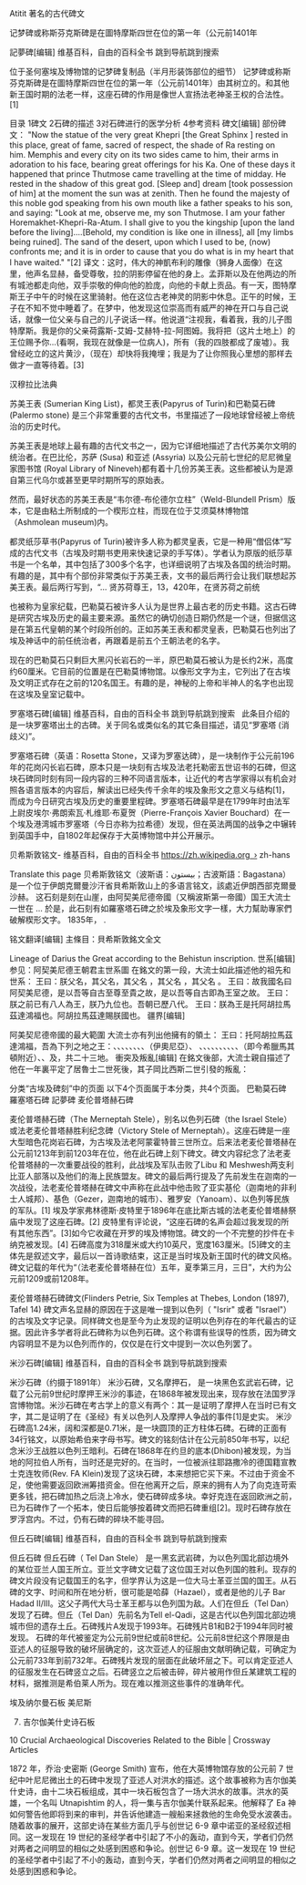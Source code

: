 Atitit 著名的古代碑文

记梦碑或称斯芬克斯碑是在圖特摩斯四世在位的第一年（公元前1401年

記夢碑[编辑]
维基百科，自由的百科全书
跳到导航跳到搜索


位于圣何塞埃及博物馆的记梦碑复制品（半月形装饰部位的细节）
记梦碑或称斯芬克斯碑是在圖特摩斯四世在位的第一年（公元前1401年）由其树立的。和其他新王国时期的法老一样，这座石碑的作用是像世人宣扬法老神圣王权的合法性。[1]

目录
1碑文
2石碑的描述
3对石碑进行的医学分析
4参考资料
碑文[编辑]
部份碑文：
"Now the statue of the very great Khepri [the Great Sphinx ] rested in this place, great of fame, sacred of respect, the shade of Ra resting on him. Memphis and every city on its two sides came to him, their arms in adoration to his face, bearing great offerings for his Ka. One of these days it happened that prince Thutmose came travelling at the time of midday. He rested in the shadow of this great god. [Sleep and] dream [took possession of him] at the moment the sun was at zenith. Then he found the majesty of this noble god speaking from his own mouth like a father speaks to his son, and saying: "Look at me, observe me, my son Thutmose. I am your father Horemakhet-Khepri-Ra-Atum. I shall give to you the kingship [upon the land before the living]....[Behold, my condition is like one in illness], all [my limbs being ruined]. The sand of the desert, upon which I used to be, (now) confronts me; and it is in order to cause that you do what is in my heart that I have waited." "[2]
译文：这时，伟大的神凱布利的雕像（狮身人面像）在这里，他声名显赫，备受尊敬，拉的阴影停留在他的身上。孟菲斯以及在他两边的所有城池都走向他，双手崇敬的伸向他的脸庞，向他的卡献上贡品。有一天，图特摩斯王子中午的时候在这里骑射。他在这位古老神灵的阴影中休息。正午的时候，王子在不知不觉中睡着了。在梦中，他发现这位崇高而有威严的神在开口与自己说话，就像一位父亲与自己的儿子说话一样。他说道“注视我，看着我，我的儿子图特摩斯。我是你的父亲荷露斯-艾姆-艾赫特-拉-阿图姆。我将把（这片土地上）的王位赐予你...(看啊，我现在就像是一位病人)，所有（我的四肢都成了废墟）。我曾经屹立的这片黄沙，（现在）却快将我掩埋；我是为了让你照我心里想的那样去做才一直等待着。[3]


汉穆拉比法典

苏美王表 (Sumerian King List)，都灵王表(Papyrus of Turin)和巴勒莫石碑 (Palermo stone)
是三个非常重要的古代文书，书里描述了一段地球曾经被上帝统治的历史时代。


苏美王表是地球上最有趣的古代文书之一，因为它详细地描述了古代苏美尔文明的统治者。在巴比伦，苏萨 (Susa) 和亚述 (Assyria) 以及公元前七世纪的尼尼微皇家图书馆 (Royal Library of Nineveh)都有着十几份苏美王表。这些都被认为是源自第三代乌尔或甚至更早时期所写的原始表。

然而，最好状态的苏美王表是“韦尔德-布伦德尔立柱”（Weld-Blundell Prism）版本，它是由粘土所制成的一个楔形立柱，而现在位于艾须莫林博物馆（Ashmolean museum)内。


都灵纸莎草书(Papyrus of Turin)被许多人称为都灵皇表，它是一种用“僧侣体”写成的古代文书（古埃及时期书吏用来快速记录的手写体）。学者认为原版的纸莎草书是一个名单，其中包括了300多个名字，也详细说明了古埃及各国的统治时期。
有趣的是，其中有个部份非常类似于苏美王表，文书的最后两行会让我们联想起苏美王表。最后两行写到，“… 贤苏荷尊王，13，420年，在贤苏荷之前统


也被称为皇家纪载，巴勒莫石被许多人认为是世界上最古老的历史书籍。这古石碑是研究古埃及历史的最主要来源。虽然它的确切创造日期仍然是一个谜，但据信这是在第五代皇朝的某个时段所创的。正如苏美王表和都灵皇表，巴勒莫石也列出了埃及神话中的前任统治者，再跟着是前五个王朝法老的名字。

现在的巴勒莫石只剩巨大黑闪长岩石的一半，原巴勒莫石被认为是长约2米，高度约60厘米。它目前的位置是在巴勒莫博物馆。以像形文字为主，它列出了在古埃及文明正式存在之前的120名国王。有趣的是，神秘的上帝和半神人的名字也出现在这埃及皇室记载中。


  



罗塞塔石碑[编辑]
维基百科，自由的百科全书
跳到导航跳到搜索
  此条目介绍的是一块罗塞塔出土的古碑。关于同名或类似名的其它条目描述，请见“罗塞塔 (消歧义)”。

罗塞塔石碑（英语：Rosetta Stone，又译为罗塞达碑），是一块制作于公元前196年的花岗闪长岩石碑，原本只是一块刻有古埃及法老托勒密五世诏书的石碑，但这块石碑同时刻有同一段内容的三种不同语言版本，让近代的考古学家得以有机会对照各语言版本的内容后，解读出已经失传千余年的埃及象形文之意义与结构[1]，而成为今日研究古埃及历史的重要里程碑。罗塞塔石碑最早是在1799年时由法军上尉皮埃尔·弗朗索瓦·札维耶·布夏贺（Pierre-François Xavier Bouchard）在一个埃及港湾城市罗塞塔（今日亦称为拉希德）发现，但在英法两国的战争之中辗转到英国手中，自1802年起保存于大英博物馆中并公开展示。

贝希斯敦铭文- 维基百科，自由的百科全书
https://zh.wikipedia.org › zh-hans




Translate this page
贝希斯敦铭文（波斯语：بیستون‎；古波斯語：Bagastana）是一个位于伊朗克爾曼沙汗省貝希斯敦山上的多语言铭文，該處近伊朗西部克爾曼沙赫。 这石刻是刻在山崖，由阿契美尼德帝國（又稱波斯第一帝國）国王大流士一世在 ... 於是，此石刻有如羅塞塔石碑之於埃及象形文字一樣，大力幫助專家們破解楔形文字。 1835年，​ .



铭文翻译[编辑]
主條目：貝希斯敦銘文全文


Lineage of Darius the Great according to the Behistun inscription.
世系[编辑]
参见：阿契美尼德王朝君主世系圖
在銘文的第一段，大流士如此描述他的祖先和世系：
王曰：朕父名，其父名，其父名 ，其父名 ，其父名 。
王曰：故我國名曰阿契美尼德，是以吾等自古至尊至貴之故，是以吾等自古即為王室之故。
王曰：朕之前已有八人為王，朕乃九位也。吾朝已歷八代。
王曰：朕為王是托阿胡拉馬茲達鴻福也。阿胡拉馬茲達賜朕國也。
疆界[编辑]


阿美契尼德帝國的最大範圍
大流士亦有列出他擁有的領土：
王曰：托阿胡拉馬茲達鴻福，吾為下列之地之王：、、、、、、、、（伊奧尼亞）、 、、、、、、、、、、（即今希臘馬其頓附近）、、及，共二十三地。
衝突及叛亂[编辑]
在銘文後部，大流士親自描述了他在一年裏平定了居魯士二世死後，其子岡比西斯二世引發的叛亂：



分类“古埃及碑刻”中的页面
以下4个页面属于本分类，共4个页面。
 巴勒莫石碑 羅塞塔石碑
 記夢碑  麦伦普塔赫石碑


麦伦普塔赫石碑（The Merneptah Stele），别名以色列石碑（the Israel Stele）或法老麦伦普塔赫胜利纪念碑（Victory Stele of Merneptah）。这座石碑是一座大型暗色花岗岩石碑，为古埃及法老阿蒙霍特普三世所立。后来法老麦伦普塔赫在公元前1213年到前1203年在位，他在此石碑上刻下碑文。碑文内容纪念了法老麦伦普塔赫的一次重要战役的胜利，此战埃及军队击败了Libu 和 Meshwesh两支利比亚人部落以及他们的海上民族盟友。碑文的最后两行提及了先前发生在迦南的一次战役，法老麦伦普塔赫在碑文中声称在此战中他击败了亚实基伦（迦南地的非利士人城邦）、基色（Gezer，迦南地的城市）、雅罗安（Yanoam）、以色列等民族的军队。[1]
埃及学家弗林德斯·皮特里于1896年在底比斯古城的法老麦伦普塔赫祭庙中发现了这座石碑。[2] 皮特里有评论说，“这座石碑的名声会超过我发现的所有其他东西”。[3]如今它收藏在开罗的埃及博物馆。碑文的一个不完整的抄件在卡纳克被发现。[4] 石碑高度为318厘米或大约10英尺，宽度163厘米。[5]碑文的主体先是叙述文字，最后以一首诗歌结束，这正是当时埃及新王国时代的碑文风格。碑文记载的年代为“（法老麦伦普塔赫在位）五年，夏季第三月，三日”，大约为公元前1209或前1208年。


麦伦普塔赫石碑碑文(Flinders Petrie, Six Temples at Thebes, London (1897), Tafel 14)
碑文声名显赫的原因在于这是唯一提到以色列（ "Isrir" 或者 "Israel"）的古埃及文字记录。同样碑文也是至今为止发现的证明以色列存在的年代最古的证据。因此许多学者将此石碑称为以色列石碑。这个称谓有些误导的性质，因为碑文内容明显不是为以色列而作的，仅仅是在行文中提到一次以色列罢了。



米沙石碑[编辑]
维基百科，自由的百科全书
跳到导航跳到搜索


米沙石碑（约摄于1891年）
米沙石碑，又名摩押石，
是一块黑色玄武岩石碑，记载了公元前9世纪时摩押王米沙的事迹，在1868年被发现出来，现存放在法国罗浮宫博物馆。米沙石碑在考古学上的意义有两个：其一是证明了摩押人在当时已有文字，其二是证明了在《圣经》有关以色列人及摩押人争战的事件[1]是史实。
米沙石碑高1.24米，阔和深都是0.71米，是一块圆顶的正方柱体石碑。石碑的正面有34行铭文，以原始希伯来字母书写。碑文的铭刻估计在公元前850年书写，以纪念米沙王战胜以色列王暗利。石碑在1868年在约旦的底本(Dhibon)被发现，为当地的阿拉伯人所有，当时还是完好的。在当时，一位被派往耶路撒冷的德国籍宣教士克连牧师(Rev. FA Klein)发现了这块石碑，本来想把它买下来。不过由于资金不足，使他需要返回欧洲筹措资金。但在他离开之后，原来的拥有人为了向克连苛索更多钱，把石碑加热之后浇上冷水，使石碑碎成多块。幸好克连在返回欧洲之前，已为石碑作了一个拓本，使日后能够按着碑文而把石碑重组[2]。现时石碑存放在罗浮宫内。不过，仍有石碑的碎块不能寻回。



但丘石碑[编辑]
维基百科，自由的百科全书
跳到导航跳到搜索


但丘石碑
但丘石碑（ Tel Dan Stele） 是一黑玄武岩碑，为以色列国北部边境外的某位亚兰人国王所立。亚兰文字碑文记载了这位国王对以色列国的胜利。现存的碑文片段没有记载国王的名字，但学界认为这是一位大马士革亚兰国的国王。从石碑的文字、时间和所在地分析，很可能是哈薛（Hazael），或者是他的儿子 Bar Hadad II/III。这父子两代大马士革王都与以色列国为敌。人们在但丘（Tel Dan）发现了石碑。但丘（Tel Dan）先前名为Tell el-Qadi，这是古代以色列国北部边境城市但的遗存土丘。石碑残片A发现于1993年。石碑残片B1和B2于1994年同时被发现。
石碑的年代被鉴定为公元前9世纪或前8世纪。公元前8世纪这个界限是由亚述人的征服导致的破坏层确定的，这次亚述人的征服由文献明确记载，可确定为公元前733年到前732年。石碑残片发现的层面在此破坏层之下。可以肯定亚述人的征服发生在石碑竖立之后。石碑竖立之后被击碎，碎片被用作但丘某建筑工程的材料，据推测是希伯莱人所为。现在难以推测这些事件的准确年代。


埃及纳尔曼石板  美尼斯


7. 吉尔伽美什史诗石板



10 Crucial Archaeological Discoveries Related to the Bible | Crossway Articles

1872 年，乔治·史密斯 (George Smith) 宣布，他在大英博物馆存放的公元前 7 世纪中叶尼尼微出土的石碑中发现了亚述人对洪水的描述。这个故事被称为吉尔伽美什史诗，由十二块石板组成，其中一块石板包含了一场大洪水的故事。洪水的英雄，一个名叫 Utnapishtim 的人，将一集与吉尔伽美什联系起来。他解释了 Ea 神如何警告他即将到来的审判，并告诉他建造一艘船来拯救他的生命免受水波袭击。随着故事的展开，这部史诗在某些方面几乎与创世记 6-9 章中诺亚的圣经叙述相同。这一发现在 19 世纪的圣经学者中引起了不小的轰动，直到今天，学者们仍然对两者之间明显的相似之处感到困惑和争论。创世记 6-9 章。这一发现在 19 世纪的圣经学者中引起了不小的轰动，直到今天，学者们仍然对两者之间明显的相似之处感到困惑和争论。

